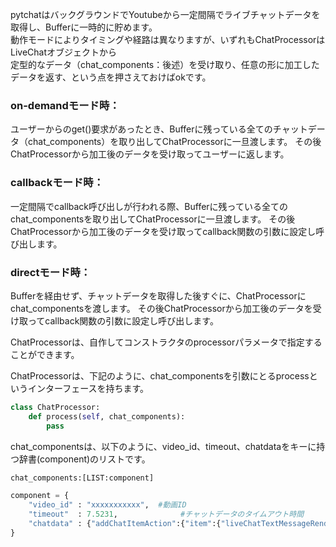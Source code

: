 pytchatはバックグラウンドでYoutubeから一定間隔でライブチャットデータを取得し、Bufferに一時的に貯めます。<br>
動作モードによりタイミングや経路は異なりますが、いずれもChatProcessorはLiveChatオブジェクトから<br>
定型的なデータ（chat_components：後述）を受け取り、任意の形に加工したデータを返す、という点を押さえておけばokです。

### on-demandモード時：
ユーザーからのget()要求があったとき、Bufferに残っている全てのチャットデータ（chat_components）を取り出してChatProcessorに一旦渡します。
その後ChatProcessorから加工後のデータを受け取ってユーザーに返します。


### callbackモード時：
一定間隔でcallback呼び出しが行われる際、Bufferに残っている全てのchat_componentsを取り出してChatProcessorに一旦渡します。
その後ChatProcessorから加工後のデータを受け取ってcallback関数の引数に設定し呼び出します。


### directモード時：
Bufferを経由せず、チャットデータを取得した後すぐに、ChatProcessorにchat_componentsを渡します。
その後ChatProcessorから加工後のデータを受け取ってcallback関数の引数に設定し呼び出します。

ChatProcessorは、自作してコンストラクタのprocessorパラメータで指定することができます。

ChatProcessorは、下記のように、chat_componentsを引数にとるprocessというインターフェースを持ちます。

```python
class ChatProcessor:
    def process(self, chat_components):
        pass
```

chat_componentsは、以下のように、video_id、timeout、chatdataをキーに持つ辞書(component)のリストです。
```python
chat_components:[LIST:component]

component = {
    "video_id" : "xxxxxxxxxxx",  #動画ID
    "timeout"  : 7.5231,              #チャットデータのタイムアウト時間
    "chatdata" : {"addChatItemAction":{"item":{"liveChatTextMessageRenderer":[......}}} #Youtubeから取得したチャットデータ
}
```



